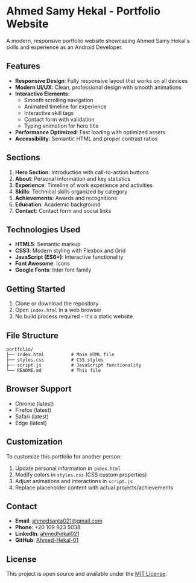 # Ahmed Samy Hekal - Portfolio Website

A modern, responsive portfolio website showcasing Ahmed Samy Hekal's skills and experience as an Android Developer.

## Features

- **Responsive Design**: Fully responsive layout that works on all devices
- **Modern UI/UX**: Clean, professional design with smooth animations
- **Interactive Elements**: 
  - Smooth scrolling navigation
  - Animated timeline for experience
  - Interactive skill tags
  - Contact form with validation
  - Typing animation for hero title
- **Performance Optimized**: Fast loading with optimized assets
- **Accessibility**: Semantic HTML and proper contrast ratios

## Sections

1. **Hero Section**: Introduction with call-to-action buttons
2. **About**: Personal information and key statistics
3. **Experience**: Timeline of work experience and activities
4. **Skills**: Technical skills organized by category
5. **Achievements**: Awards and recognitions
6. **Education**: Academic background
7. **Contact**: Contact form and social links

## Technologies Used

- **HTML5**: Semantic markup
- **CSS3**: Modern styling with Flexbox and Grid
- **JavaScript (ES6+)**: Interactive functionality
- **Font Awesome**: Icons
- **Google Fonts**: Inter font family

## Getting Started

1. Clone or download the repository
2. Open `index.html` in a web browser
3. No build process required - it's a static website

## File Structure

```
portfolio/
├── index.html          # Main HTML file
├── styles.css          # CSS styles
├── script.js           # JavaScript functionality
└── README.md           # This file
```

## Browser Support

- Chrome (latest)
- Firefox (latest)
- Safari (latest)
- Edge (latest)

## Customization

To customize this portfolio for another person:

1. Update personal information in `index.html`
2. Modify colors in `styles.css` (CSS custom properties)
3. Adjust animations and interactions in `script.js`
4. Replace placeholder content with actual projects/achievements

## Contact

- **Email**: ahmedsanta021@gmail.com
- **Phone**: +20 109 923 5038
- **LinkedIn**: [ahmedhekal021](https://www.linkedin.com/in/ahmedhekal021)
- **GitHub**: [Ahmed-Hekal-01](https://github.com/Ahmed-Hekal-01)

## License

This project is open source and available under the [MIT License](LICENSE).

